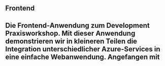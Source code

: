 ## Frontend
Die Frontend-Anwendung zum Development Praxisworkshop.
Mit dieser Anwendung demonstrieren wir in kleineren Teilen die Integration unterschiedlicher Azure-Services in eine einfache Webanwendung.
Angefangen mit
---
